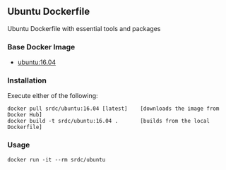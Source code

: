 ## Ubuntu Dockerfile

Ubuntu Dockerfile with essential tools and packages

### Base Docker Image

* [ubuntu:16.04](https://registry.hub.docker.com/u/library/ubuntu/)


### Installation
Execute either of the following:

    docker pull srdc/ubuntu:16.04 [latest]    [downloads the image from Docker Hub]
    docker build -t srdc/ubuntu:16.04 .       [builds from the local Dockerfile]


### Usage

    docker run -it --rm srdc/ubuntu
